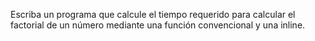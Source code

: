 Escriba un programa que calcule el tiempo requerido para calcular el factorial 
de un número mediante una función convencional y una inline.
